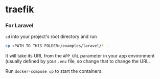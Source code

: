 # traefik


### For Laravel

`cd` into your project's root directory and run

```sh
cp <PATH TO THIS FOLDER>/examples/laravel/* .
```

It will take its URL from the `APP_URL` parameter in your app environment (usually defined by your `.env` file, so change that to change the URL.

Run `docker-compose up` to start the containers.
